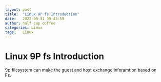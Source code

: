 ```yaml
---
layout: post
title:  "Linux 9P fs Introduction"
date:   2022-09-31 09:43:59
author: half cup coffee
categories: Linux
tags:	Linux
---
```


# Linux 9P fs Introduction
9p filesystem can make the guest and host exchange inforamtion based on Fs.